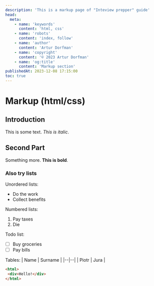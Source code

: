 ```yaml
---
description: 'This is a markup page of "Inteview prepper" guide'
head:
  meta:
    - name: 'keywords'
      content: 'html, css'
    - name: 'robots'
      content: 'index, follow'
    - name: 'author'
      content: 'Artur Dorfman'
    - name: 'copyright'
      content: '© 2023 Artur Dorfman'
    - name: 'og:title'
      content: 'Markup section'
publishedAt: 2023-12-08 17:15:00
toc: true
---
```


# Markup (html/css)

## Introduction

This is some text. *This is italic*.

## Second Part

Something more. **This is bold**.

### Also try lists

Unordered lists:

- Do the work
- Collect benefits

Numbered lists:

 1. Pay taxes
 2. Die

Todo list:

- [ ] Buy groceries
- [ ] Pay bills

Tables:
| Name | Surname |
|--|--|
| Piotr | Jura |

```html
<html>
 <div>Hello!</div>
</html>
```
